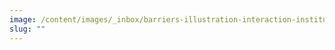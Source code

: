 ```yaml
---
image: /content/images/_inbox/barriers-illustration-interaction-institute-for-social-change-by-angus-maguire-lg.png
slug: ""
---
```

